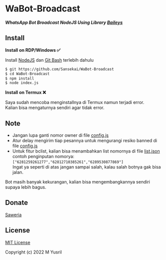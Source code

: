 # WaBot-Broadcast

***WhatsApp Bot Broadcast NodeJS Using Library [Baileys](https://github.com/adiwajshing/Baileys/tree/multi-device/)***

## Install
**Install on RDP/Windows ✅**

Install [NodeJS](https://nodejs.org/en/download/)
 dan [Git Bash](https://git-scm.com/downloads) terlebih dahulu
```bash
$ git https://github.com/Sansekai/WaBot-Broadcast
$ cd WaBot-Broadcast
$ npm install
$ node index.js
```
**Install on Termux ❌**

Saya sudah mencoba menginstallnya di Termux namun terjadi error.
<br>Kalian bisa mengaturnya sendiri agar tidak error.

## Note
- Jangan lupa ganti nomor owner di file [config.js](https://github.com/Sansekai/WaBot-Broadcast/blob/5365baa4fdcd8a27b1160c0dcfdb3f6740655607/config.js#L23)
- Atur delay mengirim tiap pesannya untuk mengurangi resiko banned di file [config.js](https://github.com/Sansekai/WaBot-Broadcast/blob/72ab9aa088aa61c270b5b8c9feec6d68733b5d8c/config.js#L24)
- Untuk fitur bclist, kalian bisa menambahkan list nomornya di file [list.json](https://github.com/Sansekai/WaBot-Broadcast/blob/main/list.json)<br>
contoh penginputan nomorya: ```["6281259261277","62812710385261","6289530877869"]```<br>
Ingat ya seperti di atas jangan sampai salah, kalau salah botnya gak bisa jalan.

Bot masih banyak kekurangan, kalian bisa mengembangkannya sendiri supaya lebih bagus.

## Donate
[Saweria](https://saweria.co/sansekai)

## License
[MIT License](https://github.com/Sansekai/WaBot-Broadcast/blob/main/LICENSE)

Copyright (c) 2022 M Yusril

